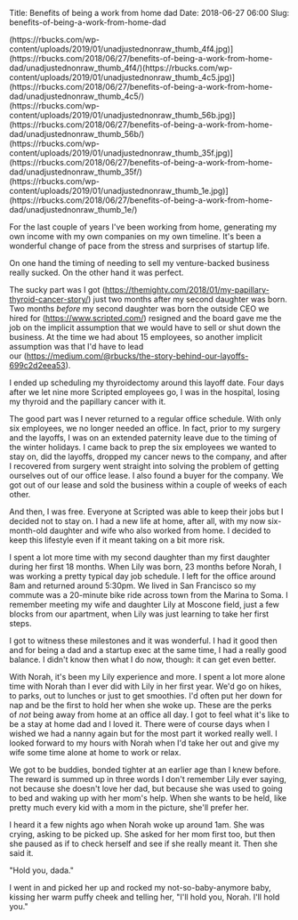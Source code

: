 Title: Benefits of being a work from home dad
Date: 2018-06-27 06:00
Slug: benefits-of-being-a-work-from-home-dad

<div class="tiled-gallery__col">(https://rbucks.com/wp-content/uploads/2019/01/unadjustednonraw_thumb_4f4.jpg)](https://rbucks.com/2018/06/27/benefits-of-being-a-work-from-home-dad/unadjustednonraw_thumb_4f4/)(https://rbucks.com/wp-content/uploads/2019/01/unadjustednonraw_thumb_4c5.jpg)](https://rbucks.com/2018/06/27/benefits-of-being-a-work-from-home-dad/unadjustednonraw_thumb_4c5/)</div></div><div class="tiled-gallery__row"><div class="tiled-gallery__col">(https://rbucks.com/wp-content/uploads/2019/01/unadjustednonraw_thumb_56b.jpg)](https://rbucks.com/2018/06/27/benefits-of-being-a-work-from-home-dad/unadjustednonraw_thumb_56b/)</div><div class="tiled-gallery__col">(https://rbucks.com/wp-content/uploads/2019/01/unadjustednonraw_thumb_35f.jpg)](https://rbucks.com/2018/06/27/benefits-of-being-a-work-from-home-dad/unadjustednonraw_thumb_35f/)</div><div class="tiled-gallery__col">(https://rbucks.com/wp-content/uploads/2019/01/unadjustednonraw_thumb_1e.jpg)](https://rbucks.com/2018/06/27/benefits-of-being-a-work-from-home-dad/unadjustednonraw_thumb_1e/)</div></div></div></div>

For the last couple of years I've been working from home, generating my own income with my own companies on my own timeline. It's been a wonderful change of pace from the stress and surprises of startup life.

On one hand the timing of needing to sell my venture-backed business really sucked. On the other hand it was perfect.

The sucky part was I got (https://themighty.com/2018/01/my-papillary-thyroid-cancer-story/) just two months after my second daughter was born. Two months *before* my second daughter was born the outside CEO we hired for (https://www.scripted.com/) resigned and the board gave me the job on the implicit assumption that we would have to sell or shut down the business. At the time we had about 15 employees, so another implicit assumption was that I'd have to lead our (https://medium.com/@rbucks/the-story-behind-our-layoffs-699c2d2eea53).

I ended up scheduling my thyroidectomy around this layoff date. Four days after we let nine more Scripted employees go, I was in the hospital, losing my thyroid and the papillary cancer with it.

The good part was I never returned to a regular office schedule. With only six employees, we no longer needed an office. In fact, prior to my surgery and the layoffs, I was on an extended paternity leave due to the timing of the winter holidays. I came back to prep the six employees we wanted to stay on, did the layoffs, dropped my cancer news to the company, and after I recovered from surgery went straight into solving the problem of getting ourselves out of our office lease. I also found a buyer for the company. We got out of our lease and sold the business within a couple of weeks of each other.

And then, I was free. Everyone at Scripted was able to keep their jobs but I decided not to stay on. I had a new life at home, after all, with my now six-month-old daughter and wife who also worked from home. I decided to keep this lifestyle even if it meant taking on a bit more risk.

I spent a lot more time with my second daughter than my first daughter during her first 18 months. When Lily was born, 23 months before Norah, I was working a pretty typical day job schedule. I left for the office around 8am and returned around 5:30pm. We lived in San Francisco so my commute was a 20-minute bike ride across town from the Marina to Soma. I remember meeting my wife and daughter Lily at Moscone field, just a few blocks from our apartment, when Lily was just learning to take her first steps.

I got to witness these milestones and it was wonderful. I had it good then and for being a dad and a startup exec at the same time, I had a really good balance. I didn't know then what I do now, though: it can get even better.

With Norah, it's been my Lily experience and more. I spent a lot more alone time with Norah than I ever did with Lily in her first year. We'd go on hikes, to parks, out to lunches or just to get smoothies. I'd often put her down for nap and be the first to hold her when she woke up. These are the perks of *not* being away from home at an office all day. I got to feel what it's like to be a stay at home dad and I loved it. There were of course days when I wished we had a nanny again but for the most part it worked really well. I looked forward to my hours with Norah when I'd take her out and give my wife some time alone at home to work or relax.

We got to be buddies, bonded tighter at an earlier age than I knew before. The reward is summed up in three words I don't remember Lily ever saying, not because she doesn't love her dad, but because she was used to going to bed and waking up with her mom's help. When she wants to be held, like pretty much every kid with a mom in the picture, she'll prefer her.

I heard it a few nights ago when Norah woke up around 1am. She was crying, asking to be picked up. She asked for her mom first too, but then she paused as if to check herself and see if she really meant it. Then she said it.

"Hold you, dada."

I went in and picked her up and rocked my not-so-baby-anymore baby, kissing her warm puffy cheek and telling her, "I'll hold you, Norah. I'll hold you."
